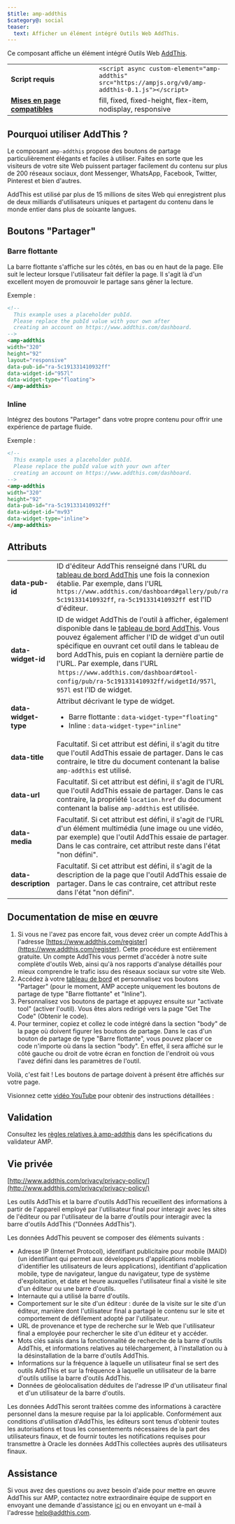 ```yaml
---
$title: amp-addthis
$category@: social
teaser:
  text: Afficher un élément intégré Outils Web AddThis.
---
```



<!--
Copyright 2018 The AMP HTML Authors. All Rights Reserved.

Licensed under the Apache License, Version 2.0 (the "License");
you may not use this file except in compliance with the License.
You may obtain a copy of the License at

      http://www.apache.org/licenses/LICENSE-2.0

Unless required by applicable law or agreed to in writing, software
distributed under the License is distributed on an "AS-IS" BASIS,
WITHOUT WARRANTIES OR CONDITIONS OF ANY KIND, either express or implied.
See the License for the specific language governing permissions and
limitations under the License.
-->



Ce composant affiche un élément intégré Outils Web [AddThis](https://www.addthis.com).

<table>
  <tr>
    <td width="40%"><strong>Script requis</strong></td>
    <td><code>&lt;script async custom-element="amp-addthis" src="https://ampjs.org/v0/amp-addthis-0.1.js">&lt;/script></code></td>
  </tr>
  <tr>
    <td class="col-fourty"><strong><a href="../../../documentation/guides-and-tutorials/develop/style_and_layout/control_layout.md">Mises en page compatibles</a></strong></td>
    <td>fill, fixed, fixed-height, flex-item, nodisplay, responsive</td>
  </tr>
</table>



## Pourquoi utiliser AddThis ? <a name="why-addthis"></a>

Le composant `amp-addthis` propose des boutons de partage particulièrement élégants et faciles à utiliser. Faites en sorte que les visiteurs de votre site Web puissent partager facilement du contenu sur plus de 200 réseaux sociaux, dont Messenger, WhatsApp, Facebook, Twitter, Pinterest et bien d'autres.

AddThis est utilisé par plus de 15 millions de sites Web qui enregistrent plus de deux milliards d'utilisateurs uniques et partagent du contenu dans le monde entier dans plus de soixante langues.

## Boutons "Partager" <a name="share-buttons"></a>

### Barre flottante <a name="floating"></a>

La barre flottante s'affiche sur les côtés, en bas ou en haut de la page. Elle suit le lecteur lorsque l'utilisateur fait défiler la page. Il s'agit là d'un excellent moyen de promouvoir le partage sans gêner la lecture.

Exemple :
```html
<!--
  This example uses a placeholder pubId.
  Please replace the pubId value with your own after
  creating an account on https://www.addthis.com/dashboard.
-->
<amp-addthis
width="320"
height="92"
layout="responsive"
data-pub-id="ra-5c191331410932ff"
data-widget-id="957l"
data-widget-type="floating">
</amp-addthis>
```

### Inline <a name="inline"></a>

Intégrez des boutons "Partager" dans votre propre contenu pour offrir une expérience de partage fluide.

Exemple :
```html
<!--
  This example uses a placeholder pubId.
  Please replace the pubId value with your own after
  creating an account on https://www.addthis.com/dashboard.
-->
<amp-addthis
width="320"
height="92"
data-pub-id="ra-5c191331410932ff"
data-widget-id="mv93"
data-widget-type="inline">
</amp-addthis>
```

## Attributs <a name="attributes"></a>

<table>
  <tr>
    <td width="40%"><strong>data-pub-id</strong></td>
    <td>ID d'éditeur AddThis renseigné dans l'URL du <a href="https://addthis.com/dashboard">tableau de bord AddThis</a> une fois la connexion établie. Par exemple, dans l'URL <code>https://www.addthis.com/dashboard#gallery/pub/ra-5c191331410932ff</code>, <code>ra-5c191331410932ff</code>  est l'ID d'éditeur.</td>
  </tr>
  <tr>
    <td width="40%"><strong>data-widget-id</strong></td>
    <td>ID de widget AddThis de l'outil à afficher, également disponible dans le <a href="https://addthis.com/dashboard">tableau de bord AddThis</a>. Vous pouvez également afficher l'ID de widget d'un outil spécifique en ouvrant cet outil dans le tableau de bord AddThis, puis en copiant la dernière partie de l'URL. Par exemple, dans l'URL  <code>https://www.addthis.com/dashboard#tool-config/pub/ra-5c191331410932ff/widgetId/957l</code>, <code>957l</code> est l'ID de widget.</td>
  </tr>
  <tr>
    <td width="40%"><strong>data-widget-type</strong></td>
    <td>Attribut décrivant le type de widget.
      <ul>
        <li>Barre flottante : <code>data-widget-type="floating"</code></li>
        <li>Inline : <code>data-widget-type="inline"</code></li>
      </ul></td>
    </tr>
    <tr>
      <td width="40%"><strong>data-title</strong></td>
      <td>Facultatif. Si cet attribut est défini, il s'agit du titre que l'outil AddThis essaie de partager. Dans le cas contraire, le titre du document contenant la balise <code>amp-addthis</code> est utilisé.</td>
    </tr>
    <tr>
      <td width="40%"><strong>data-url</strong></td>
      <td>Facultatif. Si cet attribut est défini, il s'agit de l'URL que l'outil AddThis essaie de partager. Dans le cas contraire, la propriété <code>location.href</code> du document contenant la balise <code>amp-addthis</code> est utilisée.</td>
    </tr>
    <tr>
      <td width="40%"><strong>data-media</strong></td>
      <td>Facultatif. Si cet attribut est défini, il s'agit de l'URL d'un élément multimédia (une image ou une vidéo, par exemple) que l'outil AddThis essaie de partager. Dans le cas contraire, cet attribut reste dans l'état "non défini".</td>
    </tr>
    <tr>
      <td width="40%"><strong>data-description</strong></td>
      <td>Facultatif. Si cet attribut est défini, il s'agit de la description de la page que l'outil AddThis essaie de partager. Dans le cas contraire, cet attribut reste dans l'état "non défini".</td>
    </tr>
  </table>

## Documentation de mise en œuvre <a name="implementation-documentation"></a>

1. Si vous ne l'avez pas encore fait, vous devez créer un compte AddThis à l'adresse [https://www.addthis.com/register](https://www.addthis.com/register). Cette procédure est entièrement gratuite. Un compte AddThis vous permet d'accéder à notre suite complète d'outils Web, ainsi qu'à nos rapports d'analyse détaillés pour mieux comprendre le trafic issu des réseaux sociaux sur votre site Web.
1. Accédez à votre [tableau de bord](https://addthis.com/dashboard) et personnalisez vos boutons "Partager" (pour le moment, AMP accepte uniquement les boutons de partage de type "Barre flottante" et "Inline").
1. Personnalisez vos boutons de partage et appuyez ensuite sur "activate tool" (activer l'outil). Vous êtes alors redirigé vers la page "Get The Code" (Obtenir le code).
1. Pour terminer, copiez et collez le code intégré dans la section "body" de la page où doivent figurer les boutons de partage. Dans le cas d'un bouton de partage de type "Barre flottante", vous pouvez placer ce code n'importe où dans la section "body". En effet, il sera affiché sur le côté gauche ou droit de votre écran en fonction de l'endroit où vous l'avez défini dans les paramètres de l'outil.

Voilà, c'est fait ! Les boutons de partage doivent à présent être affichés sur votre page.

Visionnez cette [vidéo YouTube](https://www.youtube.com/watch?v=BSkuAB4er2o) pour obtenir des instructions détaillées :
<amp-youtube width="480" height="270" data-videoid="BSkuAB4er2o" layout="responsive"></amp-youtube>

## Validation <a name="validation"></a>

Consultez les [règles relatives à amp-addthis](https://github.com/ampproject/amphtml/blob/main/extensions/amp-addthis/validator-amp-addthis.protoascii) dans les spécifications du validateur AMP.

## Vie privée <a name="privacy"></a>

[http://www.addthis.com/privacy/privacy-policy/](http://www.addthis.com/privacy/privacy-policy/)

Les outils AddThis et la barre d'outils AddThis recueillent des informations à partir de l'appareil employé par l'utilisateur final pour interagir avec les sites de l'éditeur ou par l'utilisateur de la barre d'outils pour interagir avec la barre d'outils AddThis ("Données AddThis").

Les données AddThis peuvent se composer des éléments suivants :

* Adresse IP (Internet Protocol), identifiant publicitaire pour mobile (MAID) (un identifiant qui permet aux développeurs d'applications mobiles d'identifier les utilisateurs de leurs applications), identifiant d'application mobile, type de navigateur, langue du navigateur, type de système d'exploitation, et date et heure auxquelles l'utilisateur final a visité le site d'un éditeur ou une barre d'outils.
* Internaute qui a utilisé la barre d'outils.
* Comportement sur le site d'un éditeur : durée de la visite sur le site d'un éditeur, manière dont l'utilisateur final a partagé le contenu sur le site et comportement de défilement adopté par l'utilisateur.
* URL de provenance et type de recherche sur le Web que l'utilisateur final a employée pour rechercher le site d'un éditeur et y accéder.
* Mots clés saisis dans la fonctionnalité de recherche de la barre d'outils AddThis, et informations relatives au téléchargement, à l'installation ou à la désinstallation de la barre d'outils AddThis.
* Informations sur la fréquence à laquelle un utilisateur final se sert des outils AddThis et sur la fréquence à laquelle un utilisateur de la barre d'outils utilise la barre d'outils AddThis.
* Données de géolocalisation déduites de l'adresse IP d'un utilisateur final et d'un utilisateur de la barre d'outils.

Les données AddThis seront traitées comme des informations à caractère personnel dans la mesure requise par la loi applicable. Conformément aux conditions d'utilisation d'AddThis, les éditeurs sont tenus d'obtenir toutes les autorisations et tous les consentements nécessaires de la part des utilisateurs finaux, et de fournir toutes les notifications requises pour transmettre à Oracle les données AddThis collectées auprès des utilisateurs finaux.

## Assistance <a name="support"></a>

Si vous avez des questions ou avez besoin d'aide pour mettre en œuvre AddThis sur AMP, contactez notre extraordinaire équipe de support en envoyant une demande d'assistance [ici](https://www.addthis.com/support/) ou en envoyant un e-mail à l'adresse [help@addthis.com](mailto%3ahelp@addthis.com).
